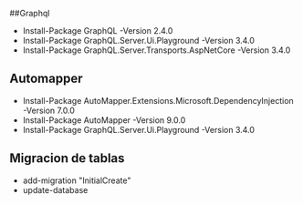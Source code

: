 ﻿##Graphql
+ Install-Package GraphQL -Version 2.4.0
+ Install-Package GraphQL.Server.Ui.Playground -Version 3.4.0
+ Install-Package GraphQL.Server.Transports.AspNetCore -Version 3.4.0

## Automapper
+ Install-Package AutoMapper.Extensions.Microsoft.DependencyInjection -Version 7.0.0
+ Install-Package AutoMapper -Version 9.0.0
+ Install-Package GraphQL.Server.Ui.Playground -Version 3.4.0
## Migracion de tablas
+ add-migration "InitialCreate"
+ update-database